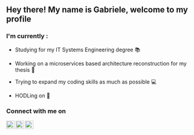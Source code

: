 ## Hey there! My name is Gabriele, welcome to my profile

### I'm currently :

- Studying for my IT Systems Engineering degree 📚

- Working on a microservices based architecture reconstruction for my thesis 👷

- Trying to expand my coding skills as much as possible 💻

- HODLing on 🚪

### Connect with me on

[<img align="left" alt="GSavastre | LinkedIn" width=22px src="https://cdn.jsdelivr.net/npm/simple-icons@v4/icons/linkedin.svg"/>][linkedin]


[<img align="left" alt="GSavastre | Instagram" width=22px src="https://cdn.jsdelivr.net/npm/simple-icons@v4/icons/instagram.svg"/>][instagram]

[<img align="left" alt="GSavastre | Twitter" width=22px src="https://cdn.jsdelivr.net/npm/simple-icons@v4/icons/twitter.svg"/>][twitter]

<br/>
<br/>

[linkedin]: https://www.linkedin.com/in/gabriele-savastre/
[instagram]: https://www.instagram.com/gabriele.savastre/
[twitter]: https://twitter.com/SavastreG